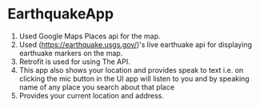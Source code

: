 # EarthquakeApp
1. Used Google Maps Places api for the map.
2. Used (https://earthquake.usgs.gov/)'s live earthuake api for displaying earthuake markers on the map.
3. Retrofit is used for using The API.
4. This app also shows your location and provides speak to text i.e. on clicking the mic button in the UI app will listen to you and by speaking name of any place you search      about that place
5. Provides your current location and address.
